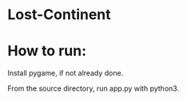 # Lost-Continent

# How to run:

Install pygame, if not already done.

From the source directory, run app.py with python3. 